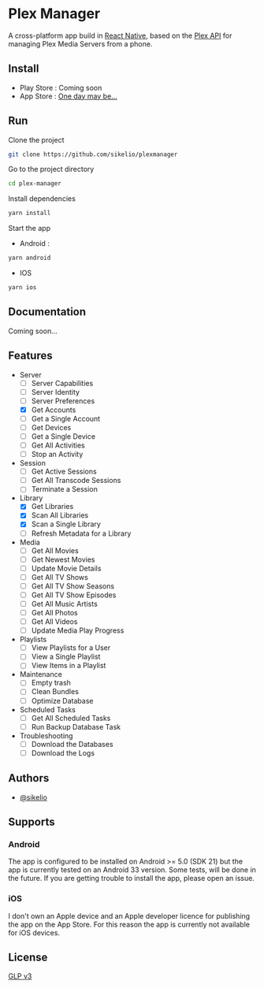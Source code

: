 
# Plex Manager

A cross-platform app build in [React Native](https://reactnative.dev/), based on the [Plex API](https://www.plexopedia.com/plex-media-server/api/) for managing Plex Media Servers from a phone.
## Install

- Play Store : Coming soon
- App Store : [One day may be...](#ios)
## Run

Clone the project

```bash
git clone https://github.com/sikelio/plexmanager
```

Go to the project directory

```bash
cd plex-manager
```

Install dependencies

```bash
yarn install
```

Start the app

- Android :
```bash
yarn android
```

- IOS
```bash
yarn ios
```

## Documentation

Coming soon...

## Features

- Server
    - [ ] Server Capabilities
    - [ ] Server Identity
    - [ ] Server Preferences
    - [X] Get Accounts
    - [ ] Get a Single Account
    - [ ] Get Devices
    - [ ] Get a Single Device
    - [ ] Get All Activities
    - [ ] Stop an Activity
- Session
    - [ ] Get Active Sessions
    - [ ] Get All Transcode Sessions
    - [ ] Terminate a Session
- Library
    - [X] Get Libraries
    - [X] Scan All Libraries
    - [X] Scan a Single Library
    - [ ] Refresh Metadata for a Library
- Media
    - [ ] Get All Movies
    - [ ] Get Newest Movies
    - [ ] Update Movie Details
    - [ ] Get All TV Shows
    - [ ] Get All TV Show Seasons
    - [ ] Get All TV Show Episodes
    - [ ] Get All Music Artists
    - [ ] Get All Photos
    - [ ] Get All Videos
    - [ ] Update Media Play Progress
- Playlists
    - [ ] View Playlists for a User
    - [ ] View a Single Playlist
    - [ ] View Items in a Playlist
- Maintenance
    - [ ] Empty trash
    - [ ] Clean Bundles
    - [ ] Optimize Database
- Scheduled Tasks
    - [ ] Get All Scheduled Tasks
    - [ ] Run Backup Database Task
- Troubleshooting
    - [ ] Download the Databases
    - [ ] Download the Logs

## Authors

- [@sikelio](https://www.github.com/sikelio)

## Supports

### Android
The app is configured to be installed on Android >= 5.0 (SDK 21) but the app is currently tested on an Android 33 version. Some tests, will be done in the future. If you are getting trouble to install the app, please open an issue.

### iOS
I don't own an Apple device and an Apple developer licence for publishing the app on the App Store. For this reason the app is currently not available for iOS devices.
## License

[GLP v3](https://choosealicense.com/licenses/gpl-3.0/)
